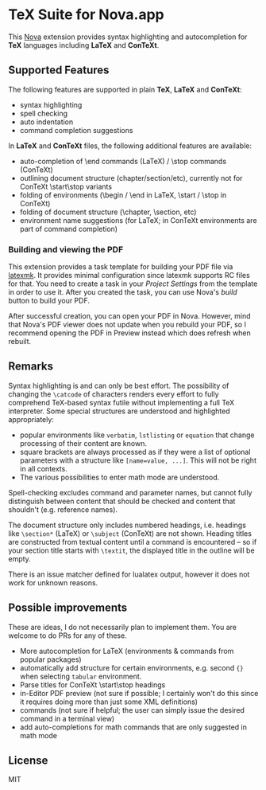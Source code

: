 # TeX Suite for Nova.app

This [Nova](https://nova.app) extension provides syntax highlighting and autocompletion for **TeX** languages including **LaTeX** and **ConTeXt**.

## Supported Features

The following features are supported in plain **TeX**, **LaTeX** and **ConTeXt**:

- syntax highlighting
- spell checking
- auto indentation
- command completion suggestions

In **LaTeX** and **ConTeXt** files, the following additional features are available:

- auto-completion of \end commands (LaTeX) / \stop commands (ConTeXt)
- outlining document structure (chapter/section/etc), currently not for ConTeXt \start\stop variants
- folding of environments (\begin / \end in LaTeX, \start / \stop in ConTeXt)
- folding of document structure (\chapter, \section, etc)
- environment name suggestions (for LaTeX; in ConTeXt environments are part of command completion)

### Building and viewing the PDF

This extension provides a task template for building your PDF file via [latexmk](http://personal.psu.edu/~jcc8/software/latexmk/).
It provides minimal configuration since latexmk supports RC files for that.
You need to create a task in your *Project Settings* from the template in order to use it.
After you created the task, you can use Nova's *build* button to build your PDF.

After successful creation, you can open your PDF in Nova.
However, mind that Nova's PDF viewer does not update when you rebuild your PDF, so I recommend opening the PDF in Preview instead which does refresh when rebuilt.

## Remarks

Syntax highlighting is and can only be best effort.
The possibility of changing the `\catcode` of characters renders every effort to fully comprehend TeX-based syntax futile without implementing a full TeX interpreter.
Some special structures are understood and highlighted appropriately:

 * popular environments like `verbatim`, `lstlisting` or `equation` that change processing of their content are known.
 * square brackets are always processed as if they were a list of optional parameters with a structure like `[name=value, ...]`.
   This will not be right in all contexts.
 * The various possibilities to enter math mode are understood.

Spell-checking excludes command and parameter names, but cannot fully distinguish between content that should be checked and content that shouldn't (e.g. reference names).

The document structure only includes numbered headings, i.e. headings like `\section*` (LaTeX) or `\subject` (ConTeXt) are not shown.
Heading titles are constructed from textual content until a command is encountered – so if your section title starts with `\textit`, the displayed title in the outline will be empty.

There is an issue matcher defined for lualatex output, however it does not work for unknown reasons.

## Possible improvements

These are ideas, I do not necessarily plan to implement them.
You are welcome to do PRs for any of these.

- More autocompletion for LaTeX (environments & commands from popular packages)
- automatically add structure for certain environments, e.g. second `{}` when selecting `tabular` environment.
- Parse titles for ConTeXt \start\stop headings
- in-Editor PDF preview (not sure if possible; I certainly won't do this since it requires doing more than just some XML definitions)
- commands (not sure if helpful; the user can simply issue the desired command in a terminal view)
- add auto-completions for math commands that are only suggested in math mode

## License

MIT